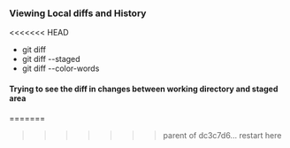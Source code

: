 ### Viewing Local diffs and History
<<<<<<< HEAD

- git diff
- git diff --staged
- git diff --color-words

#### Trying to see the diff in changes between working directory and staged area
=======
>>>>>>> parent of dc3c7d6... restart here
